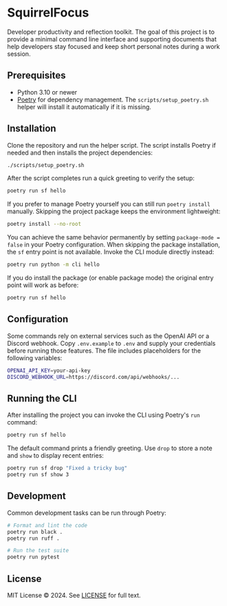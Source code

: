 # SquirrelFocus

Developer productivity and reflection toolkit. The goal of this project is to
provide a minimal command line interface and supporting documents that help
developers stay focused and keep short personal notes during a work session.

## Prerequisites

- Python 3.10 or newer
- [Poetry](https://python-poetry.org/) for dependency management. The
  `scripts/setup_poetry.sh` helper will install it automatically if it is
  missing.

## Installation

Clone the repository and run the helper script. The script installs Poetry if
needed and then installs the project dependencies:

```bash
./scripts/setup_poetry.sh
```

After the script completes run a quick greeting to verify the setup:

```bash
poetry run sf hello
```

If you prefer to manage Poetry yourself you can still run `poetry install`
manually. Skipping the project package keeps the environment lightweight:

```bash
poetry install --no-root
```

You can achieve the same behavior permanently by setting
`package-mode = false` in your Poetry configuration. When skipping the
package installation, the `sf` entry point is not available. Invoke the
CLI module directly instead:

```bash
poetry run python -m cli hello
```

If you do install the package (or enable package mode) the original
entry point will work as before:

```bash
poetry run sf hello
```

## Configuration

Some commands rely on external services such as the OpenAI API or a Discord
webhook. Copy `.env.example` to `.env` and supply your credentials before
running those features. The file includes placeholders for the following
variables:

```bash
OPENAI_API_KEY=your-api-key
DISCORD_WEBHOOK_URL=https://discord.com/api/webhooks/... 
```

## Running the CLI

After installing the project you can invoke the CLI using Poetry's `run`
command:

```bash
poetry run sf hello
```

The default command prints a friendly greeting. Use `drop` to store a note and
`show` to display recent entries:

```bash
poetry run sf drop "Fixed a tricky bug"
poetry run sf show 3
```

## Development

Common development tasks can be run through Poetry:

```bash
# Format and lint the code
poetry run black .
poetry run ruff .

# Run the test suite
poetry run pytest
```

## License

MIT License © 2024. See [LICENSE](LICENSE) for full text.
